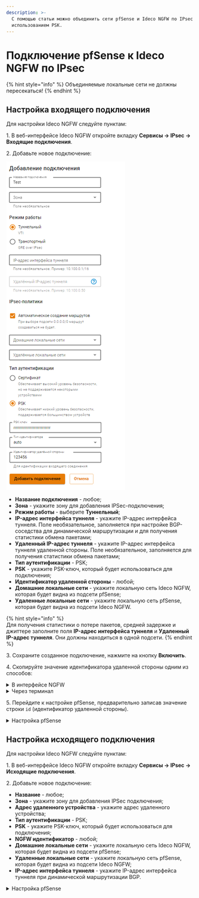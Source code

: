 ```yaml
---
description: >-
  С помощью статьи можно объединить сети pfSense и Ideco NGFW по IPsec с
  использованием PSK.
---
```


# Подключение pfSense к Ideco NGFW по IPsec

{% hint style="info" %}
Объединяемые локальные сети не должны пересекаться!
{% endhint %}

## Настройка входящего подключения

Для настройки Ideco NGFW следуйте пунктам:

1\. В веб-интерфейсе Ideco NGFW откройте вкладку **Сервисы -> IPsec -> Входящие подключения**.

2\. Добавьте новое подключение:

![](/.gitbook/assets/ipsec4.png)

  * **Название подключения** - любое;
  * **Зона** - укажите зону для добавления IPSec-подключения;
  * **Режим работы** - выберите **Туннельный**;
  * **IP-адрес интерфейса туннеля** - укажите IP-адрес интерфейса туннеля. Поле необязательное, заполняется при настройке BGP-соседства для динамической маршрутизации и для получения статистики обмена пакетами;
  * **Удаленный IP-адрес туннеля** - укажите IP-адрес интерфейса туннеля удаленной стороны. Поле необязательное, заполняется для получения статистики обмена пакетами;
  * **Тип аутентификации** - PSK;
  * **PSK** - укажите PSK-ключ, который будет использоваться для подключения;
  * **Идентификатор удаленной стороны** - любой;
  * **Домашние локальные сети** - укажите локальную сеть Ideco NGFW, которая будет видна из подсети pfSense;
  * **Удаленные локальные сети** - укажите локальную сеть pfSense, которая будет видна из подсети Ideco NGFW.

{% hint style="info" %}   
Для получения статистики о потере пакетов, средней задержке и джиттере заполните поля **IP-адрес интерфейса туннеля** и **Удаленный IP-адрес туннеля**. Они должны находиться в одной подсети.
{% endhint %}

3\. Сохраните созданное подключение, нажмите на кнопку **Включить**.

4\. Скопируйте значение идентификатора удаленной стороны одним из способов:

<details>

<summary>В интерфейсе NGFW</summary>

На вкладке **Сервисы -> IPsec -> Входящие подключения** в строке **Идентификатор удаленной стороны**:

![](/.gitbook/assets/ipsec5.png)

</details>

<details>

<summary>Через терминал</summary>

На Ideco NGFW в папке `/run/ideco-ipsec-backend/strongswan/swanctl/conf.d/` будет сгенерирован конфигурационный файл. Необходимо перейти в консоль и открыть на редактирование файл вида `device_<номер>.conf`. Из этого файла необходимо скопировать значение строки `id`(идентификатор удаленной стороны):

![](/.gitbook/assets/ipsec-connection-pfsense-to-utm1.png)

</details>

5\. Перейдите к настройке pfSense, предварительно записав значение строки `id` (идентификатор удаленной стороны).

<details>

<summary>Настройка pfSense</summary>

Для настройки следуйте пунктам:

1\. В веб-интерфейсе pfSense перейдите на вкладку **VPN –> IPsec –> Tunnels**.

2\. Добавьте новое подключение:

  * **Description** - любое;
  * **Key Exchange version** - IKEv2;
  * **Internet Protocol** - IPv4;
  * **Interface** - выберите внешний интерфейс pfSense, который будет использоваться для подключения к Ideco NGFW;
  * **Remote Gateway** - IP внешнего интерфейса Ideco NGFW;
  * **Authentication Method** - Mutual PSK;
  * **My identifier и Peer identifier** - сюда вставьте значение строки `id` на Ideco NGFW (см. шаг 4 в настройке Ideco NGFW);
  * **Pre-Shared Key** - вставьте PSK-ключ, который ранее прописывали на Ideco NGFW;
  * **Encryption Algorithm** - используйте следующие параметры: \
    * **Algorithm** - AES256-GCM; \
    * **Key length** - 128 bit; \
    * **Hash** - SHA256; \
    * **DH Group** - Elliptic Curve 25519-256.

Все остальные значения можно оставить по умолчанию.

3\. Сохраните подключение.

4\. Нажмите на кнопку **Show Phase 2 Entries** и добавьте новую Phase 2. Здесь укажите:

* **Encryption Algorithm** - используйте следующие параметры: \
  * **Algorithm** - AES256-GCM; \
  * **Key length** - 128 bit; \
  * **Hash** - SHA256; \
  * **DH Group** - Elliptic Curve 25519-256.

* **Local Network** - локальную сеть pfSense, которая будет доступна из подсети Ideco NGFW;
* **Remote Network** - локальную сеть Ideco NGFW, которая будет доступна из подсети pfSense.

Все остальные значения можно оставить по умолчанию.

5\. Сохраните подключение.

6\. Разрешите хождение трафика между локальными сетями pfSense и Ideco NGFW в настройках файрвола pfSense (переходим на вкладку **Firewall -> Rules -> IPsec** и создаем два правила, разрешающие хождение трафика между локальными сетями Ideco NGFW и pfSense).

Обращаем внимание на раздел файрвола WAN - в нем по умолчанию запрещен входящий трафик из "серых" подсетей, который требуется разрешить.

7\. Теперь переходим на вкладку **Status -> IPsec** (там должно появится созданное подключение), нажимаем на кнопку Connect VPN.

Если соединение установить не удалось, следует пересоздать соединение на NGFW, указав в поле **Идентификатор ключа** значение, которое мы указали в My identifier и Peer identifier у pfSense, и попробовать подключиться еще раз. На стороне pfSense никаких изменений вносить не требуется.

</details>

## Настройка исходящего подключения

Для настройки Ideco NGFW следуйте пунктам:

1\. В веб-интерфейсе Ideco NGFW откройте вкладку **Сервисы -> IPsec -> Исходящие подключения**.

2\. Добавьте новое подключение:

* **Название** - любое;
* **Зона** - укажите зону для добавления IPSec подключения;
* **Адрес удаленного устройства** - укажите адрес удаленного устройства;
* **Тип аутентификации** - PSK;
* **PSK** - укажите PSK-ключ, который будет использоваться для подключения;
* **NGFW идентификатор** - любой;
* **Домашние локальные сети** - укажите локальную сеть Ideco NGFW, которая будет видна из подсети pfSense;
* **Удаленные локальные сети** - укажите локальную сеть pfSense, которая будет видна из подсети Ideco NGFW;
* **IP-адрес интерфейса туннеля** - укажите IP-адрес интерфейса туннеля при динамической маршрутизации BGP.

<details>

<summary>Настройка pfSense</summary>

Для настройки следуйте пунктам:

1\. В веб-интерфейсе pfSense перейдите на вкладку **VPN > IPsec > Advanced Options** и в поле **Child SA Start Action** выберите параметр **None (Responder Only)**.

2\. Добавьте новое подключение:

  * **Key Exchange version** - IKEv2;
  * **Internet Protocol** - IPv4;
  * **Interface** - выберите внешний интерфейс pfSense, который будет использоваться для подключения к Ideco NGFW;
  * **Remote Gateway** - IP внешнего интерфейса Ideco NGFW;
  * **Description** - любое;
  * **Authentication Method** - Mutual PSK;
  * **My identifier** - My ip address;
  * **Peer identifier** - KeyID tag. Введите идентификатор удаленной стороны, т. е. Ideco NGFW;
  * **Pre-Shared Key** - введите PSK-ключ;
  * **Encryption Algorithm**:
    * Для **Ideco UTM версии 10.0 и Ideco NGFW версии 16.0 и новее** используйте следующие параметры: \
      * **Algorithm** - AES256-GCM;
      * **Key length** - 128 bit;
      * **Hash** - SHA256;
      * **DH Group** - Elliptic Curve 25519-256.

3\. Сохраните подключение.

4\. Нажмите на кнопку **Show Phase 2 Entries** и добавьте новую Phase 2 и укажите следующие значения:

  * **Encryption Algorithm**:
    * **Для Ideco UTM версии 10.0 и Ideco NGFW версии 16.0 и новее** используйте следующие параметры: \
      * **Algorithm** - AES256-GCM;
      * **Key length** - 128 bit;
      * **Hash** - SHA256;
      * **DH Group** - Elliptic Curve 25519-256.

  * **Local Network** - локальную сеть pfSense, которая будет доступна из подсети Ideco NGFW;
  * **Remote Network** - локальную сеть Ideco NGFW, которая будет доступна из подсети pfSense.

Все остальные значения можно оставить по умолчанию.

5\. Сохраните подключение.

6\. В настройках файрвола pfSense перейдите на вкладку **Firewall -> Rules -> IPsec** и создайте два правила, разрешающие хождение трафика между локальными сетями Ideco NGFW и pfSense.

7\. Обратите внимание на раздел файрвола **WAN** - в нем по умолчанию запрещен входящий трафик из "серых" подсетей, который требуется разрешить.

8\. Перейдите на вкладку **Status -> IPsec** (там должно появится созданное подключение), нажмите на кнопку Connect VPN.

Если соединение установить не удалось, следует пересоздать соединение на NGFW, указав в поле **Идентификатор ключа** значение, которое мы указали в My identifier и Peer identifier у pfSense, и попробовать подключиться еще раз. На стороне pfSense никаких изменений вносить не требуется.

</details>
